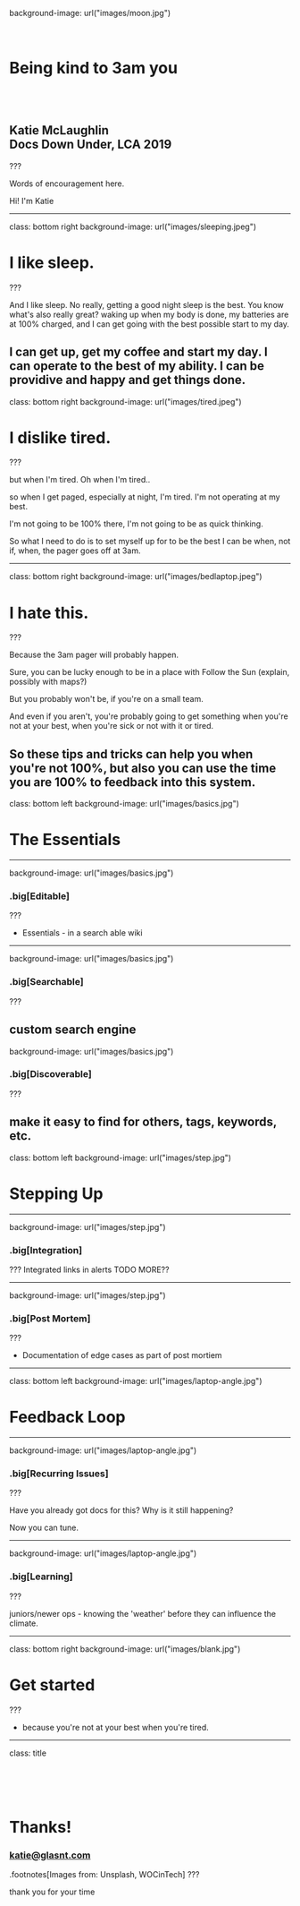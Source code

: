 background-image: url("images/moon.jpg")
# <br>Being kind to 3am you
<br><br>
## Katie McLaughlin<br>Docs Down Under, LCA 2019

???

Words of encouragement here.

Hi! I'm Katie

---
class: bottom right
background-image: url("images/sleeping.jpeg")
# I like sleep.
???

And I like sleep. No really, getting a good night sleep is the best.
You know what's also really great?
waking up when my body is done, my batteries are at 100% charged, and I can get going with the best possible start to my day.

I can get up, get my coffee and start my day. I can operate to the best of my ability. I can be providive and happy and get things done.
---
class: bottom right
background-image: url("images/tired.jpeg")
# I dislike tired.

???

but when I'm tired. Oh when I'm tired..

so when I get paged, especially at night, I'm tired. I'm not operating at my best.

I'm not going to be 100% there, I'm not going to be as quick thinking.

So what I need to do is to set myself up for to be the best I can be when, not if, when, the pager goes off at 3am.


---
class: bottom right
background-image: url("images/bedlaptop.jpeg")
# I hate this.

???

Because the 3am pager will probably happen.

Sure, you can be lucky enough to be in a place with Follow the Sun (explain, possibly with maps?)

But you probably won't be, if you're on a small team.

And even if you aren't, you're probably going to get something when you're not at your best, when you're sick or not with it or tired.

So these tips and tricks can help you when you're not 100%, but also you can use the time you are 100% to feedback into this system.
---
class: bottom left
background-image: url("images/basics.jpg")
# The Essentials
---
background-image: url("images/basics.jpg")
### .big[Editable]

???
* Essentials - in a search able wiki
---
background-image: url("images/basics.jpg")
### .big[Searchable]
???

custom search engine
---
background-image: url("images/basics.jpg")
### .big[Discoverable]

???

make it easy to find for others, tags, keywords, etc.
---
class: bottom left
background-image: url("images/step.jpg")
# Stepping Up

---

background-image: url("images/step.jpg")

### .big[Integration]

???
Integrated links in alerts
TODO MORE??

---
background-image: url("images/step.jpg")

### .big[Post Mortem]

???
* Documentation of edge cases as part of post mortiem
---
class: bottom left
background-image: url("images/laptop-angle.jpg")
# Feedback Loop

---
background-image: url("images/laptop-angle.jpg")
### .big[Recurring Issues]

???

Have you already got docs for this? Why is it still happening?

Now you can tune.

---

background-image: url("images/laptop-angle.jpg")

### .big[Learning]

???

juniors/newer ops - knowing the 'weather' before they can influence the climate.

---
class: bottom right
background-image: url("images/blank.jpg")
# Get started

???
* because you're not at your best when you're tired.
---
class: title
# <br><br>Thanks!
### katie@glasnt.com

.footnotes[Images from: Unsplash, WOCinTech]
???

thank you for your time